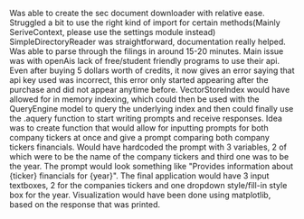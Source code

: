 Was able to create the sec document downloader with relative ease. Struggled a bit to use the right kind of import for certain methods(Mainly SeriveContext, please use the settings module instead)
SimpleDirectoryReader was straightforward, documentation really helped. Was able to parse through the filings in around 15-20 minutes. Main issue was with openAis lack of free/student friendly programs to use their api.
Even after buying 5 dollars worth of credits, it now gives an error saying that api key used was incorrect, this error only started appearing after the purchase and did not appear anytime before.
VectorStoreIndex would have allowed for in memory indexing, which could then be used with the QueryEngine model to query the underlying index and then could finally use the .aquery function to start writing prompts and 
receive responses. Idea was to create function that would allow for inputting prompts for both company tickers at once and give a prompt comparing both company tickers financials. Would have hardcoded the prompt with
3 variables, 2 of which were to be the name of the company tickers and third one was to be the year. The prompt would look something like "Provides information about {ticker} financials for {year}". The final application
would have 3 input textboxes, 2 for the companies tickers and one dropdown style/fill-in style box for the year. Visualization would have been done using matplotlib, based on the response that was printed.
